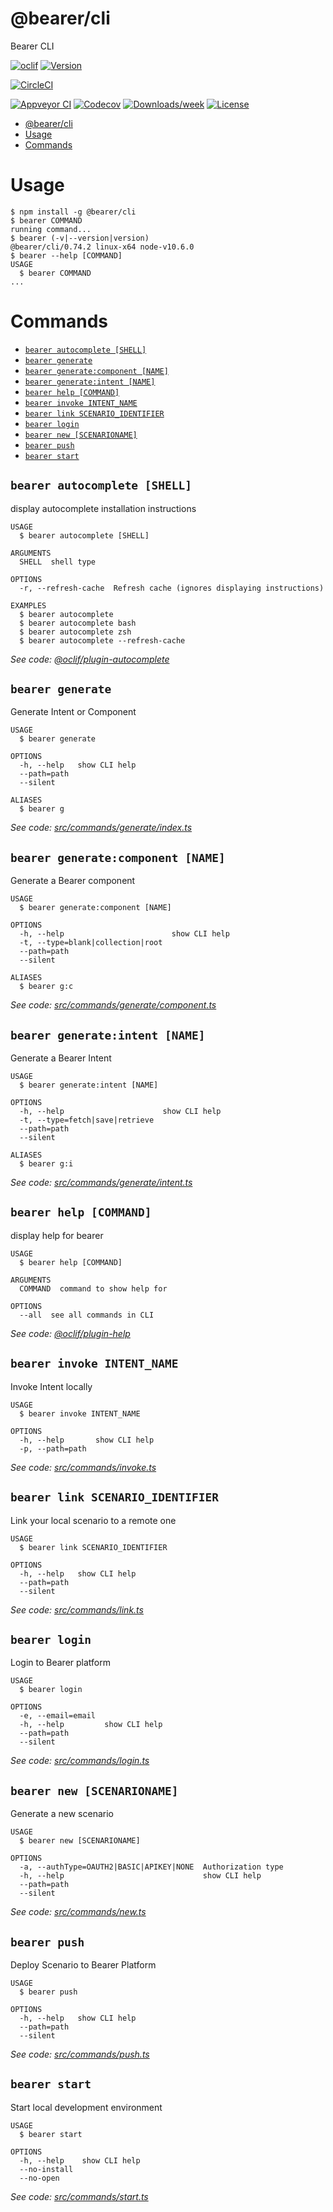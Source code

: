 # @bearer/cli

Bearer CLI

[![oclif](https://img.shields.io/badge/cli-oclif-brightgreen.svg)](https://oclif.io)
[![Version](https://img.shields.io/npm/v/@bearer/cli.svg)](https://npmjs.org/package/@bearer/cli)

[![CircleCI](https://circleci.com/gh/Bearer/bearer/packages/cli/tree/master.svg?style=shield)](https://circleci.com/gh/Bearer/bearer/packages/cli/tree/master)

[![Appveyor CI](https://ci.appveyor.com/api/projects/status/github/Bearer/bearer/packages/cli?branch=master&svg=true)](https://ci.appveyor.com/project/Bearer/bearer/packages/cli/branch/master)
[![Codecov](https://codecov.io/gh/Bearer/bearer/packages/cli/branch/master/graph/badge.svg)](https://codecov.io/gh/Bearer/bearer/packages/cli)
[![Downloads/week](https://img.shields.io/npm/dw/@bearer/cli.svg)](https://npmjs.org/package/@bearer/cli)
[![License](https://img.shields.io/npm/l/@bearer/cli.svg)](https://github.com/Bearer/bearer/packages/cli/blob/master/package.json)

<!-- toc -->
* [@bearer/cli](#bearer-cli)
* [Usage](#usage)
* [Commands](#commands)
<!-- tocstop -->

# Usage

<!-- usage -->
```sh-session
$ npm install -g @bearer/cli
$ bearer COMMAND
running command...
$ bearer (-v|--version|version)
@bearer/cli/0.74.2 linux-x64 node-v10.6.0
$ bearer --help [COMMAND]
USAGE
  $ bearer COMMAND
...
```
<!-- usagestop -->

# Commands

<!-- commands -->
* [`bearer autocomplete [SHELL]`](#bearer-autocomplete-shell)
* [`bearer generate`](#bearer-generate)
* [`bearer generate:component [NAME]`](#bearer-generatecomponent-name)
* [`bearer generate:intent [NAME]`](#bearer-generateintent-name)
* [`bearer help [COMMAND]`](#bearer-help-command)
* [`bearer invoke INTENT_NAME`](#bearer-invoke-intent-name)
* [`bearer link SCENARIO_IDENTIFIER`](#bearer-link-scenario-identifier)
* [`bearer login`](#bearer-login)
* [`bearer new [SCENARIONAME]`](#bearer-new-scenarioname)
* [`bearer push`](#bearer-push)
* [`bearer start`](#bearer-start)

## `bearer autocomplete [SHELL]`

display autocomplete installation instructions

```
USAGE
  $ bearer autocomplete [SHELL]

ARGUMENTS
  SHELL  shell type

OPTIONS
  -r, --refresh-cache  Refresh cache (ignores displaying instructions)

EXAMPLES
  $ bearer autocomplete
  $ bearer autocomplete bash
  $ bearer autocomplete zsh
  $ bearer autocomplete --refresh-cache
```

_See code: [@oclif/plugin-autocomplete](https://github.com/oclif/plugin-autocomplete/blob/v0.1.0/src/commands/autocomplete/index.ts)_

## `bearer generate`

Generate Intent or Component

```
USAGE
  $ bearer generate

OPTIONS
  -h, --help   show CLI help
  --path=path
  --silent

ALIASES
  $ bearer g
```

_See code: [src/commands/generate/index.ts](https://github.com/Bearer/bearer/blob/v0.74.2/src/commands/generate/index.ts)_

## `bearer generate:component [NAME]`

Generate a Bearer component

```
USAGE
  $ bearer generate:component [NAME]

OPTIONS
  -h, --help                        show CLI help
  -t, --type=blank|collection|root
  --path=path
  --silent

ALIASES
  $ bearer g:c
```

_See code: [src/commands/generate/component.ts](https://github.com/Bearer/bearer/blob/v0.74.2/src/commands/generate/component.ts)_

## `bearer generate:intent [NAME]`

Generate a Bearer Intent

```
USAGE
  $ bearer generate:intent [NAME]

OPTIONS
  -h, --help                      show CLI help
  -t, --type=fetch|save|retrieve
  --path=path
  --silent

ALIASES
  $ bearer g:i
```

_See code: [src/commands/generate/intent.ts](https://github.com/Bearer/bearer/blob/v0.74.2/src/commands/generate/intent.ts)_

## `bearer help [COMMAND]`

display help for bearer

```
USAGE
  $ bearer help [COMMAND]

ARGUMENTS
  COMMAND  command to show help for

OPTIONS
  --all  see all commands in CLI
```

_See code: [@oclif/plugin-help](https://github.com/oclif/plugin-help/blob/v2.1.2/src/commands/help.ts)_

## `bearer invoke INTENT_NAME`

Invoke Intent locally

```
USAGE
  $ bearer invoke INTENT_NAME

OPTIONS
  -h, --help       show CLI help
  -p, --path=path
```

_See code: [src/commands/invoke.ts](https://github.com/Bearer/bearer/blob/v0.74.2/src/commands/invoke.ts)_

## `bearer link SCENARIO_IDENTIFIER`

Link your local scenario to a remote one

```
USAGE
  $ bearer link SCENARIO_IDENTIFIER

OPTIONS
  -h, --help   show CLI help
  --path=path
  --silent
```

_See code: [src/commands/link.ts](https://github.com/Bearer/bearer/blob/v0.74.2/src/commands/link.ts)_

## `bearer login`

Login to Bearer platform

```
USAGE
  $ bearer login

OPTIONS
  -e, --email=email
  -h, --help         show CLI help
  --path=path
  --silent
```

_See code: [src/commands/login.ts](https://github.com/Bearer/bearer/blob/v0.74.2/src/commands/login.ts)_

## `bearer new [SCENARIONAME]`

Generate a new scenario

```
USAGE
  $ bearer new [SCENARIONAME]

OPTIONS
  -a, --authType=OAUTH2|BASIC|APIKEY|NONE  Authorization type
  -h, --help                               show CLI help
  --path=path
  --silent
```

_See code: [src/commands/new.ts](https://github.com/Bearer/bearer/blob/v0.74.2/src/commands/new.ts)_

## `bearer push`

Deploy Scenario to Bearer Platform

```
USAGE
  $ bearer push

OPTIONS
  -h, --help   show CLI help
  --path=path
  --silent
```

_See code: [src/commands/push.ts](https://github.com/Bearer/bearer/blob/v0.74.2/src/commands/push.ts)_

## `bearer start`

Start local development environment

```
USAGE
  $ bearer start

OPTIONS
  -h, --help    show CLI help
  --no-install
  --no-open
```

_See code: [src/commands/start.ts](https://github.com/Bearer/bearer/blob/v0.74.2/src/commands/start.ts)_
<!-- commandsstop -->
